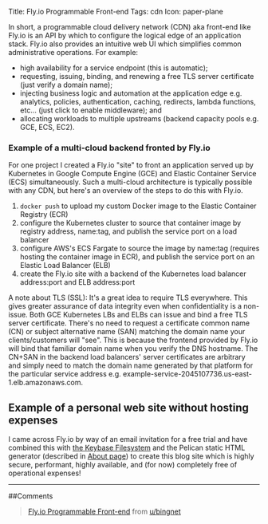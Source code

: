 Title: Fly.io Programmable Front-end
Tags: cdn
Icon: paper-plane

In short, a programmable cloud delivery network (CDN) aka front-end like Fly.io is an API by which to configure the logical edge of an application stack. Fly.io also provides an intuitive web UI which simplifies common administrative operations. For example:

  * high availability for a service endpoint (this is automatic);
  * requesting, issuing, binding, and renewing a free TLS server certificate (just verify a domain name);
  * injecting business logic and automation at the application edge e.g. analytics, policies, authentication, caching, redirects, lambda functions, etc... (just click to enable middleware); and
  * allocating workloads to multiple upstreams (backend capacity pools e.g. GCE, ECS, EC2).

### Example of a multi-cloud backend fronted by Fly.io
For one project I created a Fly.io "site" to front an application served up by Kubernetes in Google Compute Engine (GCE) and Elastic Container Service (ECS) simultaneously. Such a multi-cloud architecture is typically possible with any CDN, but here's an overview of the steps to do this with Fly.io.

  1. `docker push` to upload my custom Docker image to the Elastic Container Registry (ECR)
  2. configure the Kubernetes cluster to source that container image by registry address, name:tag, and publish the service port on a load balancer
  3. configure AWS's ECS Fargate to source the image by name:tag (requires hosting the container image in ECR), and publish the service port on an Elastic Load Balancer (ELB)
  4. create the Fly.io site with a backend of the Kubernetes load balancer address:port and ELB address:port

A note about TLS (SSL): It's a great idea to require TLS everywhere. This gives greater assurance of data integrity even when confidentiality is a non-issue. Both GCE Kubernetes LBs and ELBs can issue and bind a free TLS server certificate. There's no need to request a certificate common name (CN) or subject alternative name (SAN) matching the domain name your clients/customers will "see". This is because the frontend provided by Fly.io will bind that familiar domain name when you verify the DNS hostname. The CN+SAN in the backend load balancers' server certificates are arbitrary and simply need to match the domain name generated by that platform for the particular service address e.g. example-service-2045107736.us-east-1.elb.amazonaws.com.

## Example of a personal web site without hosting expenses
I came across Fly.io by way of an email invitation for a free trial and have combined this with [the Keybase Filesystem]({filename}keybase.md) and the Pelican static HTML generator (described in [About page]({filename}/pages/about.md)) to create this blog site which is highly secure, performant, highly available, and (for now) completely free of operational expenses!

---

##Comments
<blockquote class="reddit-card" data-card-created="1525987868"><a href="https://www.reddit.com/user/bingnet/comments/8iigk1/flyio_programmable_frontend/">Fly.io Programmable Front-end</a> from <a href="http://www.reddit.com/u/bingnet">u/bingnet</a></blockquote>
<script async src="//embed.redditmedia.com/widgets/platform.js" charset="UTF-8"></script>
